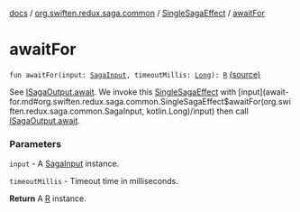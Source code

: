 [docs](../../index.md) / [org.swiften.redux.saga.common](../index.md) / [SingleSagaEffect](index.md) / [awaitFor](./await-for.md)

# awaitFor

`fun awaitFor(input: `[`SagaInput`](../-saga-input/index.md)`, timeoutMillis: `[`Long`](https://kotlinlang.org/api/latest/jvm/stdlib/kotlin/-long/index.html)`): `[`R`](index.md#R) [(source)](https://github.com/protoman92/KotlinRedux/tree/master/common/common-saga/src/main/kotlin/org/swiften/redux/saga/common/CommonSaga.kt#L139)

See [ISagaOutput.await](../../org.swiften.redux.core/-i-awaitable/await.md). We invoke this [SingleSagaEffect](index.md) with [input](await-for.md#org.swiften.redux.saga.common.SingleSagaEffect$awaitFor(org.swiften.redux.saga.common.SagaInput, kotlin.Long)/input) then call
[ISagaOutput.await](../../org.swiften.redux.core/-i-awaitable/await.md).

### Parameters

`input` - A [SagaInput](../-saga-input/index.md) instance.

`timeoutMillis` - Timeout time in milliseconds.

**Return**
A [R](index.md#R) instance.

